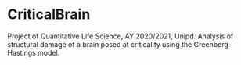 # CriticalBrain
Project of Quantitative Life Science, AY 2020/2021, Unipd. Analysis of structural damage of a brain posed at criticality using the Greenberg-Hastings model.
